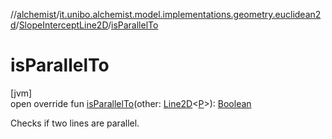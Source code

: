//[alchemist](../../../index.md)/[it.unibo.alchemist.model.implementations.geometry.euclidean2d](../index.md)/[SlopeInterceptLine2D](index.md)/[isParallelTo](is-parallel-to.md)

# isParallelTo

[jvm]\
open override fun [isParallelTo](is-parallel-to.md)(other: [Line2D](../../it.unibo.alchemist.model.interfaces.geometry.euclidean2d/-line2-d/index.md)<[P](index.md)>): [Boolean](https://kotlinlang.org/api/latest/jvm/stdlib/kotlin/-boolean/index.html)

Checks if two lines are parallel.
